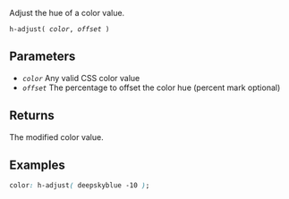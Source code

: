 <!--{

"title": "h-adjust()"

}-->

Adjust the hue of a color value.

<code>h-adjust( *color*, *offset* )</code>

## Parameters

* *`color`* Any valid CSS color value
* *`offset`* The percentage to offset the color hue (percent mark optional)

## Returns

The modified color value.

## Examples

```css
color: h-adjust( deepskyblue -10 );
```
